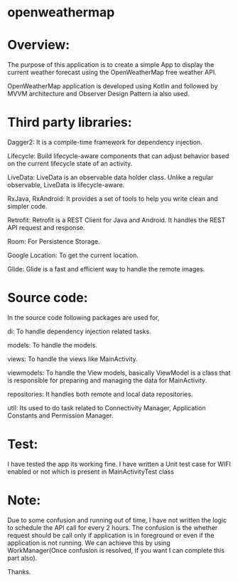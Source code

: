 # openweathermap

# Overview:

The purpose of this application is to create a simple App to display the current weather forecast using the OpenWeatherMap free weather API.

OpenWeatherMap application is developed using Kotlin and followed by MVVM architecture and Observer Design Pattern ia also used.

# Third party libraries:

Dagger2: It is a compile-time framework for dependency injection.

Lifecycle: Build lifecycle-aware components that can adjust behavior based on the current lifecycle state of an activity.

LiveData: LiveData is an observable data holder class. Unlike a regular observable, LiveData is lifecycle-aware.

RxJava, RxAndroid: It provides a set of tools to help you write clean and simpler code.

Retrofit: Retrofit is a REST Client for Java and Android. It handles the REST API request and response.

Room: For Persistence Storage.

Google Location: To get the current location.

Glide: Glide is a fast and efficient way to handle the remote images.

# Source code:

In the source code following packages are used for,

di: To handle dependency injection related tasks.

models: To handle the models.

views: To handle the views like MainActivity.

viewmodels: To handle the View models, basically ViewModel is a class that is responsible for preparing and managing the data for MainActivity.

repositories: It handles both remote and local data repositories.

util: Its used to do task related to Connectivity Manager, Application Constants and Permission Manager.

# Test:

I have tested the app its working fine.
I have written a Unit test case for WIFI enabled or not which is present in MainActivityTest class

# Note:

Due to some confusion and running out of time, I have not written the logic to schedule the API call for every 2 hours. 
The confusion is the whether request should be call only if application is in foreground or even if the application is not running.
We can achieve this by using WorkManager(Once confusion is resolved, If you want I can complete this part also).

Thanks.
